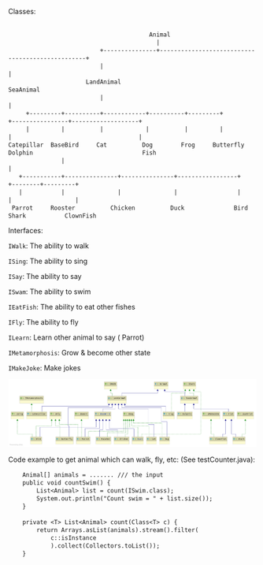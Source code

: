 Classes: 
```

                                        Animal
                                          |
                          +---------------+-------------------------------------------------+
                          |                                                                 |
                      LandAnimal                                                        SeaAnimal
                          |                                                                 |
     +---------+----------+------------+----------+---------+              +----------------+-------------------+                                       
     |         |          |            |          |         |              |                                    |
Catepillar  BaseBird     Cat          Dog        Frog     Butterfly     Dolphin                               Fish   
               |                                                                                                |
   +-----------+---------------+---------------+-----------------+                                     +--------+---------+
   |           |               |               |                 |                                     |                  |         
 Parrot     Rooster          Chicken          Duck              Bird                                 Shark           ClownFish
 ```
 
Interfaces:

`IWalk`: The ability to walk

`ISing`: The ability to sing

`ISay`: The ability to say

`ISwam`: The ability to swim

`IEatFish`: The ability to eat other fishes

`IFly`: The ability to fly

`ILearn`: Learn other animal to say ( Parrot)

`IMetamorphosis`: Grow & become other state

`IMakeJoke`: Make jokes

![](https://github.com/lff0305/st/blob/master/docs/Animal.png)


Code example to get animal which can walk, fly, etc: (See testCounter.java):
```
    Animal[] animals = ....... /// the input
    public void countSwim() {
        List<Animal> list = count(ISwim.class);
        System.out.println("Count swim = " + list.size());
    }

    private <T> List<Animal> count(Class<T> c) {
        return Arrays.asList(animals).stream().filter(
            c::isInstance
            ).collect(Collectors.toList());
    }
```


